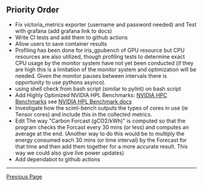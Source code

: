 ## Priority Order
- Fix victoria_metrics exporter (username and password needed) and Test with grafana (add grafana link to docs)
- Write CI tests and add them to github actions
- Allow users to save container results
- Profiling has been done for iris_gpubench of GPU resource but CPU resources are also utilized, though profiling tests to determine exact CPU usage by the monitor system have not yet been conducted (if they are high this is a limitation of the monitor system and optimization will be needed. Given the monitor pauses between intervals there is opportunity to use pythons asynco).
- using shell check from bash script (similar to pylint) on bash script
- Add Highly Optimized NVIDIA HPL Benchmarks: [NVIDIA HPC Benchmarks](https://catalog.ngc.nvidia.com/orgs/nvidia/containers/hpc-benchmarks) see [NVIDIA HPL Benchmark docs](https://docs.nvidia.com/nvidia-hpc-benchmarks/HPL_benchmark.html)
- Investigate how the sciml-bench outputs the types of cores in use (ie Tensor cores) and include this in the collected metrics.
- Edit The way "Carbon Forcast (gCO2/kWh)" is computed so that the program checks the Forcast every 30 mins (or less) and computes an average at the end. (Another way to do this would be to multiply the energy consumed each 30 mins (or time interval) by the Forecast for that time and then add them together for a more accurate result. This way we could also give live power updates)
- Add dependabot to github actions

---

[Previous Page](considerations_on_accuracy.md)

